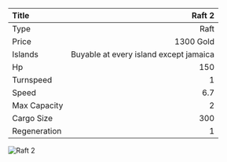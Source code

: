 |Title        | Raft 2     
|:-|-:
|Type         | Raft                  
|Price        | 1300 Gold    
|Islands      | Buyable at every island except jamaica
|Hp           | 150
|Turnspeed    | 1
|Speed        | 6.7
|Max Capacity | 2
|Cargo Size   | 300
|Regeneration | 1

<img src="assets/img/raft.png" alt="Raft 2">

